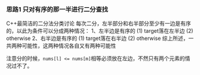 ### 思路1 只对有序的那一半进行二分查找

C++最简洁的二分法分类讨论
每次二分，左半部分和右半部分至少有一边是有序的，以此为条件可以分成两种情况：
1、左半边是有序的
(1) target落在左半边
(2) otherwise
2、右半边是有序的
(1) target落在右半边
(2) otherwise
综上所述，一共两种可能性，这两种情况各自又有两种可能性

注意分的时候，`nums[l] <= nums[m]`相等必须放在左边，不然只有两个元素的情况过不了。
